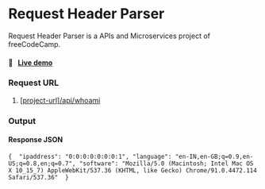 # Request Header Parser
Request Header Parser is a APIs and Microservices project of freeCodeCamp.

#### 🚀  &nbsp; [Live demo](https://requestheaderspring.herokuapp.com/)

### Request URL
1. [[project-url]/api/whoami](https://requestheaderspring.herokuapp.com/api/whoami)


### Output
#### Response JSON
`{ 
	"ipaddress": "0:0:0:0:0:0:0:1",
	"language": "en-IN,en-GB;q=0.9,en-US;q=0.8,en;q=0.7",
	"software": "Mozilla/5.0 (Macintosh; Intel Mac OS X 10_15_7) AppleWebKit/537.36 (KHTML, like Gecko) Chrome/91.0.4472.114 Safari/537.36" 
}`


